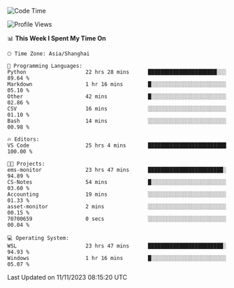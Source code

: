 <!--START_SECTION:waka-->
![Code Time](http://img.shields.io/badge/Code%20Time-1%2C359%20hrs%2017%20mins-blue)

![Profile Views](http://img.shields.io/badge/Profile%20Views-0-blue)

📊 **This Week I Spent My Time On** 

```text
🕑︎ Time Zone: Asia/Shanghai

💬 Programming Languages: 
Python                   22 hrs 28 mins      ██████████████████████░░░   89.64 % 
Markdown                 1 hr 16 mins        █░░░░░░░░░░░░░░░░░░░░░░░░   05.10 % 
Other                    42 mins             █░░░░░░░░░░░░░░░░░░░░░░░░   02.86 % 
CSV                      16 mins             ░░░░░░░░░░░░░░░░░░░░░░░░░   01.10 % 
Bash                     14 mins             ░░░░░░░░░░░░░░░░░░░░░░░░░   00.98 % 

🔥 Editors: 
VS Code                  25 hrs 4 mins       █████████████████████████   100.00 % 

🐱‍💻 Projects: 
ems-monitor              23 hrs 47 mins      ████████████████████████░   94.89 % 
CS-Notes                 54 mins             █░░░░░░░░░░░░░░░░░░░░░░░░   03.60 % 
Accounting               19 mins             ░░░░░░░░░░░░░░░░░░░░░░░░░   01.33 % 
asset-monitor            2 mins              ░░░░░░░░░░░░░░░░░░░░░░░░░   00.15 % 
70700659                 0 secs              ░░░░░░░░░░░░░░░░░░░░░░░░░   00.04 % 

💻 Operating System: 
WSL                      23 hrs 47 mins      ████████████████████████░   94.93 % 
Windows                  1 hr 16 mins        █░░░░░░░░░░░░░░░░░░░░░░░░   05.07 % 
```


 Last Updated on 11/11/2023 08:15:20 UTC
<!--END_SECTION:waka-->